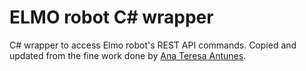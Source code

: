 # ELMO robot C# wrapper 

C# wrapper to access Elmo robot's REST API commands.  Copied and updated from the fine work done by [Ana Teresa Antunes](https://github.com/ana3A/EmotionalGame_Elmo_Wrapper).


